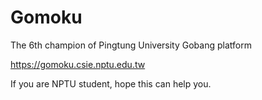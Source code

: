 # Gomoku
The 6th champion of Pingtung University Gobang platform

https://gomoku.csie.nptu.edu.tw

If you are NPTU student, hope this can help you.
